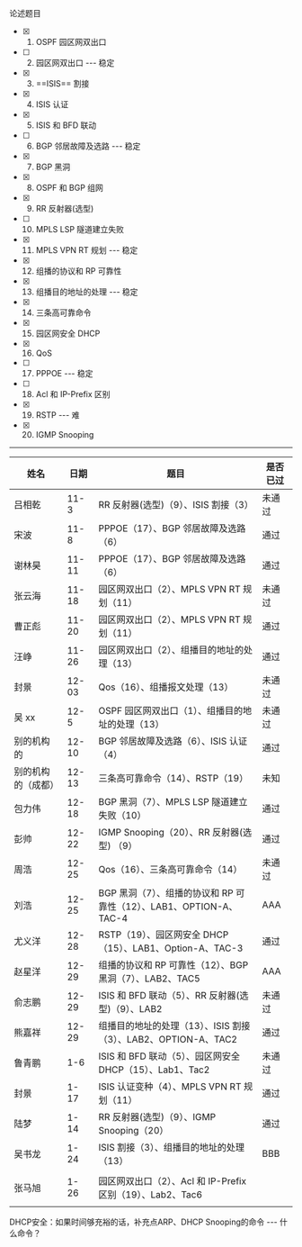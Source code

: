 论述题目

- [x] 1. OSPF 园区网双出口
- [ ] 2. 园区网双出口 --- 稳定
- [x] 3. ==ISIS== 割接
- [x] 4. ISIS 认证
- [x] 5. ISIS 和 BFD 联动
- [ ]   6. BGP 邻居故障及选路 --- 稳定
- [x] 7. BGP 黑洞
- [x]  8. OSPF 和 BGP 组网
- [x]   9. RR 反射器(选型)
- [ ]  10. MPLS LSP 隧道建立失败
- [x]   11. MPLS VPN RT 规划 --- 稳定
- [x]   12. 组播的协议和 RP 可靠性
- [x]   13. 组播目的地址的处理 --- 稳定
- [x]   14. 三条高可靠命令
- [x]   15. 园区网安全 DHCP
- [x]  16. QoS
- [ ]   17. PPPOE --- 稳定
- [ ]   18. Acl 和 IP-Prefix 区别
- [x]  19. RSTP --- 难
- [x] 20. IGMP Snooping

------

| 姓名               | 日期  | 题目                                                         | 是否已过 |
| ------------------ | ----- | ------------------------------------------------------------ | -------- |
| 吕相乾             | 11-3  | RR 反射器(选型)（9）、ISIS 割接（3）                         | 未通过   |
| 宋波               | 11-8  | PPPOE（17）、BGP 邻居故障及选路（6）                         | 通过     |
| 谢林昊             | 11-11 | PPPOE（17）、BGP 邻居故障及选路（6）                         | 通过     |
| 张云海             | 11-18 | 园区网双出口（2）、MPLS VPN RT 规划（11）                    | 未通过   |
| 曹正彪             | 11-20 | 园区网双出口（2）、MPLS VPN RT 规划（11）                    | 通过     |
| 汪峥               | 11-26 | 园区网双出口（2）、组播目的地址的处理（13）                  | 通过     |
| 封景               | 12-03 | Qos（16）、组播报文处理（13）                                | 未通过   |
| 吴 xx              | 12-5  | OSPF 园区网双出口（1）、组播目的地址的处理（13）             | 未通过   |
| 别的机构的         | 12-10 | BGP 邻居故障及选路（6）、ISIS 认证（4）                      | 通过     |
| 别的机构的（成都） | 12-13 | 三条高可靠命令（14）、RSTP（19）                             | 未知     |
| 包力伟             | 12-18 | BGP 黑洞（7）、MPLS LSP 隧道建立失败（10）                   | 通过     |
| 彭帅               | 12-22 | IGMP Snooping（20）、RR 反射器(选型) （9）                   | 通过     |
| 周浩               | 12-25 | Qos（16）、三条高可靠命令（14）                              | 未通过   |
| 刘浩               | 12-25 | BGP 黑洞（7）、组播的协议和 RP 可靠性（12）、LAB1、OPTION-A、TAC-4 | AAA      |
| 尤义洋             | 12-28 | RSTP（19）、园区网安全 DHCP（15）、LAB1、Option-A、TAC-3     | 通过     |
| 赵星洋             | 12-29 | 组播的协议和 RP 可靠性（12）、BGP 黑洞（7）、LAB2、TAC5      | AAA      |
| 俞志鹏             | 12-29 | ISIS 和 BFD 联动（5）、RR 反射器(选型)（9）、LAB2            | 未通过   |
| 熊嘉祥             | 12-29 | 组播目的地址的处理（13）、ISIS 割接（3）、LAB2、OPTION-A、TAC2 | 通过     |
| 鲁青鹏             | 1-6   | ISIS 和 BFD 联动（5）、园区网安全 DHCP（15）、Lab1、Tac2     | 未通过   |
| 封景               | 1-17  | ISIS 认证变种（4）、MPLS VPN RT 规划（11）                   | 通过     |
| 陆梦               | 1-14  | RR 反射器(选型)（9）、IGMP Snooping（20）                    | 通过     |
| 吴书龙             | 1-24  | ISIS 割接（3）、组播目的地址的处理（13）                     | BBB      |
|                    |       |                                                              |          |
| 张马旭             | 1-26  | 园区网双出口（2）、Acl 和 IP-Prefix 区别（19）、Lab2、Tac6   |          |
|                    |       |                                                              |          |



DHCP安全：如果时间够充裕的话，补充点ARP、DHCP Snooping的命令 --- 什么命令？

